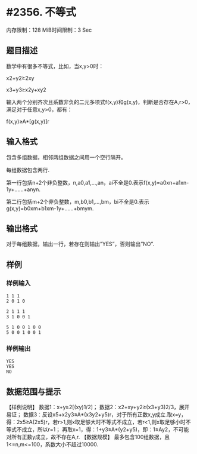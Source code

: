 # #2356. 不等式

内存限制：128 MiB时间限制：3 Sec

## 题目描述

数学中有很多不等式，比如，当x,y>0时：

x2+y2&ge;2xy

x3+y3&ge;x2y+xy2

输入两个分别齐次且系数非负的二元多项式f(x,y)和g(x,y)，判断是否存在A,r>0，满足对于任意x,y>0，都有：

f(x,y)&ge;A*[g(x,y)]r

## 输入格式

包含多组数据，相邻两组数据之间用一个空行隔开。

每组数据包含两行.

第一行包括n+2个非负整数，n,a0,a1,&hellip;,an，ai不全是0.表示f(x,y)=a0xn+a1xn-1y+&hellip;&hellip;+anyn.

第二行包括m+2个非负整数，m,b0,b1,&hellip;,bm，bi不全是0.表示g(x,y)=b0xm+b1xm-1y+&hellip;&hellip;+bmym.

## 输出格式

对于每组数据，输出一行，若存在则输出&rdquo;YES&rdquo;，否则输出&rdquo;NO&rdquo;.

## 样例

### 样例输入

    
    1 1 1
    2 0 1 0
     
    2 1 1 1
    3 1 0 0 1
     
    5 1 0 0 1 0 0
    5 0 0 1 0 0 1
    
    

### 样例输出

    
    YES
    YES
    NO
    
    

## 数据范围与提示

【样例说明】
数据1：x+y&ge;2[(xy)1/2]；
数据2：x2+xy+y2&ge;(x3+y3)2/3，展开易证；
数据3：反设x5+x2y3&ge;A*(x3y2+y5)r，对于所有正数x,y成立.取x=y，得：2x5&ge;A(2x5)r，若r>1,则x取足够大时不等式不成立，若r<1,则x取足够小时不等式不成立，所以r=1；
再取x=1，得：1+y3&ge;A*(y2+y5)，即：1&ge;Ay2，不可能对所有正数y成立，故不存在A,r.
【数据规模】
最多包含100组数据，且1<=n,m<=100，系数大小不超过10000.
